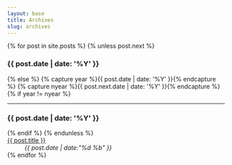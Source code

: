 ```yaml
---
layout: base
title: Archives
slug: archives
---
```


<div>

{% for post in site.posts %}
{% unless post.next %}
<h3>{{ post.date | date: '%Y' }}</h3>
<dl class="split">
{% else %}
{% capture year %}{{ post.date | date: '%Y' }}{% endcapture %}
{% capture nyear %}{{ post.next.date | date: '%Y' }}{% endcapture %}
{% if year != nyear %}
</dl>
<hr class="rule rule--dashed" />
<h3>{{ post.date | date: '%Y' }}</h3>
<dl class="split">
{% endif %}
{% endunless %}
<dt class="split__title"><a href="{{ post.url }}" class="link-complex"><span class="link-complex__target">{{ post.title }}</span></a></dt>
<dd class="split__detail"><em>{{ post.date | date:"%d %b" }}</em></dd>
{% endfor %}
</dl>

</div>
